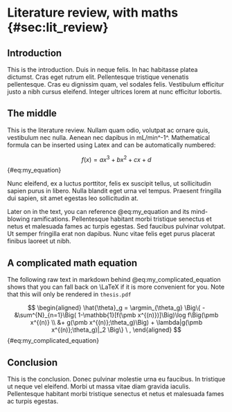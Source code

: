 # Literature review, with maths {#sec:lit_review}

<!--
After the introductory chapter, it seems fairly common to 
include a chapter that reviews the literature and 
introduces methodology used throughout the thesis.
-->

## Introduction

This is the introduction. Duis in neque felis. In hac habitasse platea dictumst. Cras eget rutrum elit. Pellentesque tristique venenatis pellentesque. Cras eu dignissim quam, vel sodales felis. Vestibulum efficitur justo a nibh cursus eleifend. Integer ultrices lorem at nunc efficitur lobortis.

## The middle

This is the literature review. Nullam quam odio, volutpat ac ornare quis, vestibulum nec nulla. Aenean nec dapibus in mL/min^-1^. Mathematical formula can be inserted using Latex and can be automatically numbered:

$$f(x) = ax^3 + bx^2 + cx + d$$ {#eq:my_equation}

Nunc eleifend, ex a luctus porttitor, felis ex suscipit tellus, ut sollicitudin sapien purus in libero. Nulla blandit eget urna vel tempus. Praesent fringilla dui sapien, sit amet egestas leo sollicitudin at. 

Later on in the text, you can reference @eq:my_equation and its mind-blowing ramifications. Pellentesque habitant morbi tristique senectus et netus et malesuada fames ac turpis egestas. Sed faucibus pulvinar volutpat. Ut semper fringilla erat non dapibus. Nunc vitae felis eget purus placerat finibus laoreet ut nibh.

## A complicated math equation
The following raw text in markdown behind @eq:my_complicated_equation shows that you can fall back on \LaTeX if it is more convenient for you. Note that this will only be rendered in `thesis.pdf`

$$
\begin{aligned}
    \hat{\theta}_g = \argmin_{\theta_g} \Big\{ - &\sum^{N}_{n=1}\Big( 1-\mathbb{1}[f(\pmb x^{(n)})]\Big)\log f\Big(\pmb x^{(n)} \\
    &+ g(\pmb x^{(n)};\theta_g)\Big) + \lambda|g(\pmb x^{(n)};\theta_g)|_2 \Big\} \ ,
\end{aligned}
$$ {#eq:my_complicated_equation}


## Conclusion

This is the conclusion. Donec pulvinar molestie urna eu faucibus. In tristique ut neque vel eleifend. Morbi ut massa vitae diam gravida iaculis. Pellentesque habitant morbi tristique senectus et netus et malesuada fames ac turpis egestas.
